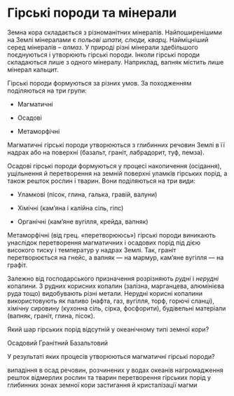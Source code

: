 Гiрськi породи та мiнерали
==========================

Земна кора складається з різноманітних мінералів. Найпоширенішими на Землі мінералами є *польові шпати, слюди, кварц*. Найміцніший серед мінералів – *алмаз*. У природі різні мінерали здебільшого поєднуються і утворюють гірські породи. Інколи гірські породи складаються лише з одного мінералу. Наприклад, вапняк містить лише мінерал кальцит.

Гірські породи формуються за різних умов. За походженням поділяються на три групи:

-   Магматичні

-   Осадові

-   Метаморфічні

<span class="p1">Магматичні</span> гірські породи утворюються з глибинних речовин Землі в її надрах або на поверхні (базальт, граніт, лабрадорит, туф, пемза).

<span class="p1">Осадові</span> гірські породи формуються у процесі накопичення (осідання), ущільнення й перетворення на земній поверхні уламків гірських порід, а також решток рослин і тварин. Вони поділяються на три види:

-   Уламкові (пісок, глина, галька, гравій, валуни)

-   Хімічні (кам’яна і калійна сіль, гіпс)

-   Органічні (кам’яне вугілля, крейда, вапняк)

<span class="p1">Метаморфічні</span> (від грец. «перетворююсь») гірські породи виникають унаслідок перетворення магматичних і осадових порід під дією високого тиску і температур у надрах Землі. Так, граніт перетворюється на гнейс, а вапняк — на мармур, кам’яне вугілля — на графіт.

Залежно від господарського призначення розрізняють *рудні* і *нерудні* копалини. З <span class="p1">рудних</span> корисних копалин (залізна, марганцева, алюмінієва руда тощо) видобувають різні метали. <span class="p1">Нерудні</span> корисні копалини використовують як паливо (нафта, газ, вугілля, торф, горючі сланці), хімічну сировину (кухонна сіль, сірка, фосфорити), будівельні матеріали (вапняк, граніт, глина, пісок).

<quiz>
<question>
<p>Який шар гірських порід відсутній у океанічному типі земної кори?</p>
<answer>Осадовий</answer> 
<answer correct> Гранітний</answer>  
<answer> Базальтовий</answer>
</question>
<p>У результаті яких процесів утворюються магматичні гірські породи?</p>
<answer>випадіння в осад речовин, розчинених у водах океанів</answer>
<answer>нагромадження решток відмерлих рослин та тварин</answer>
<answer>перетворення гірських порід у  глибинних зонах земної кори</answer>
<answer correct>застигання й  кристалізації магми</answer> 
</question>
</quiz>
